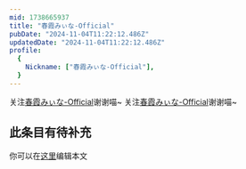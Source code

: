 ```yaml
---
mid: 1738665937
title: "春霞みぃな-Official"
pubDate: "2024-11-04T11:22:12.486Z"
updatedDate: "2024-11-04T11:22:12.486Z"
profile:
  {
    Nickname: ["春霞みぃな-Official"],
  }
---
```


关注[春霞みぃな-Official](https://space.bilibili.com/1738665937)谢谢喵~ 关注[春霞みぃな-Official](https://space.bilibili.com/1738665937)谢谢喵~

## 此条目有待补充
你可以在[这里](https://github.com/Yuhanawa/VTuber.ICU/edit/master/src/content/v/春霞みぃな-Official/index.md)编辑本文
